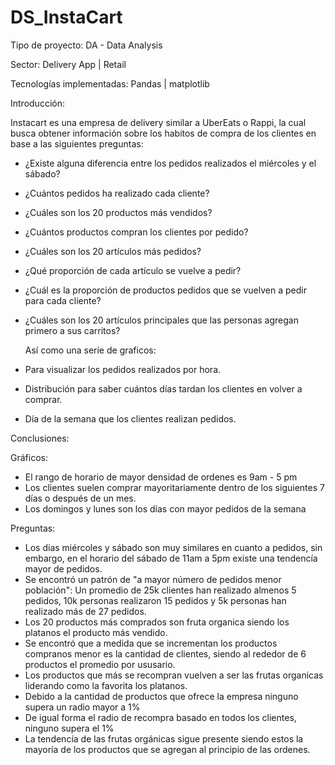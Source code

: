 # DS_InstaCart

Tipo de proyecto:  DA - Data Analysis

Sector: Delivery App | Retail

Tecnologías implementadas: Pandas | matplotlib

Introducción: 

Instacart es una empresa de delivery similar a UberEats o Rappi, la cual busca obtener información sobre los habitos de compra de los clientes en base a las siguientes preguntas:

- ¿Existe alguna diferencia entre los pedidos realizados el miércoles y el sábado?
- ¿Cuántos pedidos ha realizado cada cliente?
- ¿Cuáles son los 20 productos más vendidos?
- ¿Cuántos productos compran los clientes por pedido?
- ¿Cuáles son los 20 artículos más pedidos?
- ¿Qué proporción de cada artículo se vuelve a pedir?
- ¿Cuál es la proporción de productos pedidos que se vuelven a pedir para cada cliente?
- ¿Cuáles son los 20 artículos principales que las personas agregan primero a sus carritos?

  Así como una seríe de graficos: 
- Para visualizar los pedidos realizados por hora.
- Distribución para saber cuántos días tardan los clientes en volver a comprar.
- Día de la semana que los clientes realizan pedidos.

Conclusiones:

Gráficos:
- El rango de horario de mayor densidad de ordenes es 9am - 5 pm
- Los clientes suelen comprar mayoritariamente dentro de los siguientes 7 días o después de un mes. 
- Los domingos y lunes son los días con mayor pedidos de la semana

Preguntas:
- Los días miércoles y sábado son muy similares en cuanto a pedidos, sin embargo, en el horario del sábado de 11am a 5pm existe una tendencía mayor de pedidos.
- Se encontró un patrón de "a mayor número de pedidos menor población": Un promedio de 25k clientes han realizado almenos 5 pedidos, 10k personas realizaron 15 pedidos y 5k personas han realizado más de 27 pedidos.
- Los 20 productos más comprados son fruta organica siendo los platanos el producto más vendido.
- Se encontró que a medida que se incrementan los productos compranos menor es la cantidad de clientes, siendo al rededor de 6 productos el promedio por ususario.
- Los productos que más se recompran vuelven a ser las frutas organicas liderando como la favorita los platanos.
- Debido a la cantidad de productos que ofrece la empresa ninguno supera un radio mayor a 1%
- De igual forma el radio de recompra basado en todos los clientes, ninguno supera el 1%
- La tendencía de las frutas orgánicas sigue presente siendo estos la mayoría de los productos que se agregan al principio de las ordenes.

  

